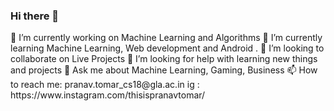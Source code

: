 ### Hi there 👋

<!--
**Mystery01092000/Mystery01092000** is a ✨ _special_ ✨ repository because its `README.md` (this file) appears on your GitHub profile.
--!>

🔭 I’m currently working on Machine Learning and Algorithms

 
🌱 I’m currently learning Machine Learning, Web development and Android .

 
👯 I’m looking to collaborate on Live Projects

 
🤔 I’m looking for help with learning new things and projects 

 
💬 Ask me about Machine Learning, Gaming, Business


📫 How to reach me: pranav.tomar_cs18@gla.ac.in  

                    
ig : https://www.instagram.com/thisispranavtomar/
